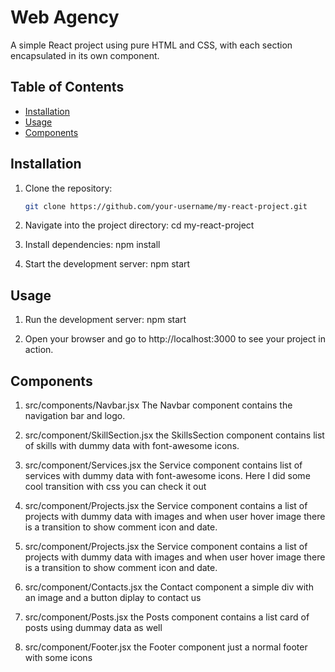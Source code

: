 # Web Agency

A simple React project using pure HTML and CSS, with each section encapsulated in its own component.

## Table of Contents

- [Installation](#installation)
- [Usage](#usage)
- [Components](#components)

## Installation

1. Clone the repository:

   ```bash
   git clone https://github.com/your-username/my-react-project.git

   ```

2. Navigate into the project directory:
   cd my-react-project

3. Install dependencies:
   npm install

4. Start the development server:
   npm start

## Usage

1. Run the development server:
   npm start

2. Open your browser and go to http://localhost:3000 to see your project in action.

## Components

1. src/components/Navbar.jsx
   The Navbar component contains the navigation bar and logo.

2. src/component/SkillSection.jsx
   the SkillsSection component contains list of skills with dummy data with font-awesome icons.

3. src/component/Services.jsx
   the Service component contains list of services with dummy data with font-awesome icons.
   Here I did some cool transition with css you can check it out

4. src/component/Projects.jsx
   the Service component contains a list of projects with dummy data with images and when user hover image there is a transition to show comment icon and date.

5. src/component/Projects.jsx
   the Service component contains a list of projects with dummy data with images and when user hover image there is a transition to show comment icon and date.

6. src/component/Contacts.jsx
   the Contact component a simple div with an image and a button diplay to contact us

7. src/component/Posts.jsx
   the Posts component contains a list card of posts using dummay data as well

8. src/component/Footer.jsx
   the Footer component just a normal footer with some icons
